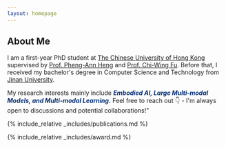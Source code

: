 ```yaml
---
layout: homepage
---
```


## About Me

I am a first-year PhD student at [The Chinese University of Hong Kong](https://www.cuhk.edu.hk) supervised by [Prof. Pheng-Ann Heng](https://www.cse.cuhk.edu.hk/~pheng/1.html) and [Prof. Chi-Wing Fu](https://www.cse.cuhk.edu.hk/~cwfu/). Before that, I received my bachelor's degree in Computer Science and Technology from [Jinan University](https://www.jnu.edu.cn/).

My research interests mainly include <b><i style="color:#002D72">Embodied AI, Large Multi-modal Models, and Multi-modal Learning.</i></b> Feel free to reach out 👇 - I'm always open to discussions and potential collaborations!"


{% include_relative _includes/publications.md %}

{% include_relative _includes/award.md %}